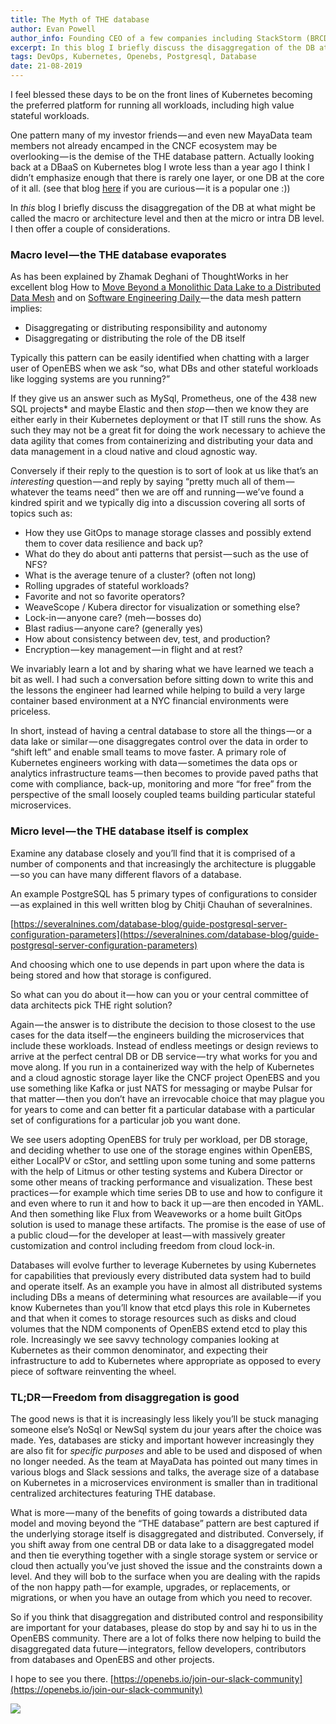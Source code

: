 ```yaml
---
title: The Myth of THE database
author: Evan Powell
author_info: Founding CEO of a few companies including StackStorm (BRCD) and Nexenta — and CEO & Chairman of OpenEBS/MayaData. ML and DevOps and Python, oh my!
excerpt: In this blog I briefly discuss the disaggregation of the DB at what might be called the macro or architecture level and then at the micro or intra DB level. 
tags: DevOps, Kubernetes, Openebs, Postgresql, Database
date: 21-08-2019
---
```


I feel blessed these days to be on the front lines of Kubernetes becoming the preferred platform for running all workloads, including high value stateful workloads.

One pattern many of my investor friends — and even new MayaData team members not already encamped in the CNCF ecosystem may be overlooking — is the demise of the THE database pattern. Actually looking back at a DBaaS on Kubernetes blog I wrote less than a year ago I think I didn’t emphasize enough that there is rarely one layer, or one DB at the core of it all. (see that blog [here](https://blog.openebs.io/running-your-own-dbaas-based-on-your-preferred-dbs-kubernetes-operators-and-containerized-storage-3cc36ba115b8) if you are curious — it is a popular one :))

In *this* blog I briefly discuss the disaggregation of the DB at what might be called the macro or architecture level and then at the micro or intra DB level. I then offer a couple of considerations.

### Macro level — the THE database evaporates

As has been explained by Zhamak Deghani of ThoughtWorks in her excellent blog How to [Move Beyond a Monolithic Data Lake to a Distributed Data Mesh](https://martinfowler.com/articles/data-monolith-to-mesh.html) and on [Software Engineering Daily ](https://softwareengineeringdaily.com/2019/07/29/data-mesh-with-zhamak-deghani)— the data mesh pattern implies:

- Disaggregating or distributing responsibility and autonomy
- Disaggregating or distributing the role of the DB itself

Typically this pattern can be easily identified when chatting with a larger user of OpenEBS when we ask “so, what DBs and other stateful workloads like logging systems are you running?”

If they give us an answer such as MySql, Prometheus, one of the 438 new SQL projects* and maybe Elastic and then *stop* — then we know they are either early in their Kubernetes deployment or that IT still runs the show. As such they may not be a great fit for doing the work necessary to achieve the data agility that comes from containerizing and distributing your data and data management in a cloud native and cloud agnostic way.

Conversely if their reply to the question is to sort of look at us like that’s an *interesting* question — and reply by saying “pretty much all of them — whatever the teams need” then we are off and running — we’ve found a kindred spirit and we typically dig into a discussion covering all sorts of topics such as:

- How they use GitOps to manage storage classes and possibly extend them to cover data resilience and back up?
- What do they do about anti patterns that persist — such as the use of NFS?
- What is the average tenure of a cluster? (often not long)
- Rolling upgrades of stateful workloads?
- Favorite and not so favorite operators?
- WeaveScope / Kubera director for visualization or something else?
- Lock-in — anyone care? (meh — bosses do)
- Blast radius — anyone care? (generally yes)
- How about consistency between dev, test, and production?
- Encryption — key management — in flight and at rest?

We invariably learn a lot and by sharing what we have learned we teach a bit as well. I had such a conversation before sitting down to write this and the lessons the engineer had learned while helping to build a very large container based environment at a NYC financial environments were priceless.

In short, instead of having a central database to store all the things — or a data lake or similar — one disaggregates control over the data in order to “shift left” and enable small teams to move faster. A primary role of Kubernetes engineers working with data — sometimes the data ops or analytics infrastructure teams — then becomes to provide paved paths that come with compliance, back-up, monitoring and more “for free” from the perspective of the small loosely coupled teams building particular stateful microservices.

### Micro level — the THE database itself is complex

Examine any database closely and you’ll find that it is comprised of a number of components and that increasingly the architecture is pluggable — so you can have many different flavors of a database.

An example PostgreSQL has 5 primary types of configurations to consider — as explained in this well written blog by Chitji Chauhan of severalnines.

[https://severalnines.com/database-blog/guide-postgresql-server-configuration-parameters](https://severalnines.com/database-blog/guide-postgresql-server-configuration-parameters)

And choosing which one to use depends in part upon where the data is being stored and how that storage is configured.

So what can you do about it — how can you or your central committee of data architects pick THE right solution?

Again — the answer is to distribute the decision to those closest to the use cases for the data itself — the engineers building the microservices that include these workloads. Instead of endless meetings or design reviews to arrive at the perfect central DB or DB service — try what works for you and move along. If you run in a containerized way with the help of Kubernetes and a cloud agnostic storage layer like the CNCF project OpenEBS and you use something like Kafka or just NATS for messaging or maybe Pulsar for that matter — then you don’t have an irrevocable choice that may plague you for years to come and can better fit a particular database with a particular set of configurations for a particular job you want done.

We see users adopting OpenEBS for truly per workload, per DB storage, and deciding whether to use one of the storage engines within OpenEBS, either LocalPV or cStor, and settling upon some tuning and some patterns with the help of Litmus or other testing systems and Kubera Director or some other means of tracking performance and visualization. These best practices — for example which time series DB to use and how to configure it and even where to run it and how to back it up — are then encoded in YAML. And then something like Flux from Weaveworks or a home built GitOps solution is used to manage these artifacts. The promise is the ease of use of a public cloud — for the developer at least — with massively greater customization and control including freedom from cloud lock-in.

Databases will evolve further to leverage Kubernetes by using Kubernetes for capabilities that previously every distributed data system had to build and operate itself. As an example you have in almost all distributed systems including DBs a means of determining what resources are available — if you know Kubernetes than you’ll know that etcd plays this role in Kubernetes and that when it comes to storage resources such as disks and cloud volumes that the NDM components of OpenEBS extend etcd to play this role. Increasingly we see savvy technology companies looking at Kubernetes as their common denominator, and expecting their infrastructure to add to Kubernetes where appropriate as opposed to every piece of software reinventing the wheel.

### TL;DR — Freedom from disaggregation is good

The good news is that it is increasingly less likely you’ll be stuck managing someone else’s NoSql or NewSql system du jour years after the choice was made. Yes, databases are sticky and important however increasingly they are also fit for *specific purposes* and able to be used and disposed of when no longer needed. As the team at MayaData has pointed out many times in various blogs and Slack sessions and talks, the average size of a database on Kubernetes in a microservices environment is smaller than in traditional centralized architectures featuring THE database.

What is more — many of the benefits of going towards a distributed data model and moving beyond the “THE database” pattern are best captured if the underlying storage itself is disaggregated and distributed. Conversely, if you shift away from one central DB or data lake to a disaggregated model and then tie everything together with a single storage system or service or cloud then actually you’ve just shoved the issue and the constraints down a level. And they will bob to the surface when you are dealing with the rapids of the non happy path — for example, upgrades, or replacements, or migrations, or when you have an outage from which you need to recover.

So if you think that disaggregation and distributed control and responsibility are important for your databases, please do stop by and say hi to us in the OpenEBS community. There are a lot of folks there now helping to build the disaggregated data future — integrators, fellow developers, contributors from databases and OpenEBS and other projects.

I hope to see you there. [https://openebs.io/join-our-slack-community](https://openebs.io/join-our-slack-community)

![](https://cdn-images-1.medium.com/max/800/1*L1XVBW58MDn_wksYj2nKgg.png)
